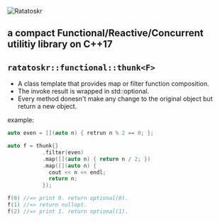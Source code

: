 ![Ratatoskr](https://raw.githubusercontent.com/GobanTKG/Ratatoskr-cpp/medias/medias/Ratatoskr_logo.png)
## a compact Functional/Reactive/Concurrent utilitiy library on C++17

## `ratatoskr::functional::thunk<F>`
* A class template that provides map or filter function composition.
* The invoke result is wrapped in std::optional.
* Every method donesn't make any change to the original object but return a new object.

example:

```cpp
auto even = [](auto n) { retrun n % 2 == 0; };

auto f = thunk{}
           .filter(even)
           .map([](auto n) { return n / 2; })
           .map([](auto n) {
             cout << n << endl;
             return n;
           });

f(0) //=> print 0. return optional(0).
f(1) //=> return nullopt.
f(2) //=> print 1. return optional(1).
```


